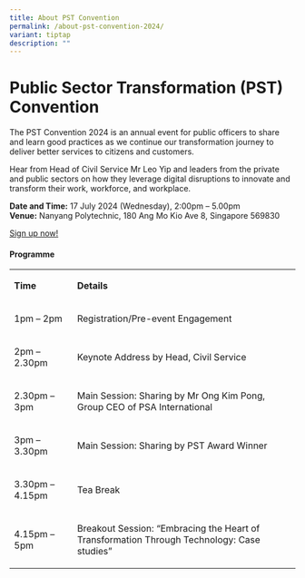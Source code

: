 ```yaml
---
title: About PST Convention
permalink: /about-pst-convention-2024/
variant: tiptap
description: ""
---
```

<h1>Public Sector Transformation (PST) Convention</h1>
<p>The PST Convention 2024 is an annual event for public officers to share
and learn good practices as we continue our transformation journey to deliver
better services to citizens and customers.&nbsp;&nbsp;&nbsp;</p>
<p>Hear from Head of Civil Service Mr Leo Yip and leaders from the private
and public sectors on how they leverage digital disruptions to innovate
and transform their work, workforce, and workplace.</p>
<p></p>
<p><strong>Date and Time:</strong>&nbsp;17 July 2024 (Wednesday), 2:00pm
– 5.00pm
<br><strong>Venue:</strong>&nbsp;Nanyang Polytechnic, 180 Ang Mo Kio Ave 8,
Singapore 569830</p>
<p><a href="https://go.gov.sg/psw2024reg" rel="noopener noreferrer nofollow" target="_blank">Sign up now!</a>
</p>
<h4>Programme</h4>
<table style="minWidth: 50px">
<colgroup>
<col>
<col>
</colgroup>
<tbody>
<tr>
<td rowspan="1" colspan="1">
<p><strong>Time</strong>&nbsp;</p>
</td>
<td rowspan="1" colspan="1">
<p><strong>Details</strong>&nbsp;</p>
</td>
</tr>
<tr>
<td rowspan="1" colspan="1">
<p>1pm – 2pm&nbsp;&nbsp;</p>
</td>
<td rowspan="1" colspan="1">
<p>Registration/Pre-event Engagement&nbsp;</p>
</td>
</tr>
<tr>
<td rowspan="1" colspan="1">
<p>2pm – 2.30pm&nbsp;</p>
</td>
<td rowspan="1" colspan="1">
<p>Keynote Address by Head, Civil Service&nbsp;</p>
</td>
</tr>
<tr>
<td rowspan="1" colspan="1">
<p>2.30pm – 3pm&nbsp;&nbsp;</p>
</td>
<td rowspan="1" colspan="1">
<p>Main Session: Sharing by Mr Ong Kim Pong, Group CEO of PSA International</p>
</td>
</tr>
<tr>
<td rowspan="1" colspan="1">
<p>3pm – 3.30pm&nbsp;</p>
</td>
<td rowspan="1" colspan="1">
<p>Main Session: Sharing by PST Award Winner</p>
</td>
</tr>
<tr>
<td rowspan="1" colspan="1">
<p>3.30pm – 4.15pm&nbsp;</p>
</td>
<td rowspan="1" colspan="1">
<p>Tea Break&nbsp;</p>
</td>
</tr>
<tr>
<td rowspan="1" colspan="1">
<p>4.15pm – 5pm&nbsp;</p>
</td>
<td rowspan="1" colspan="1">
<p>Breakout Session: “Embracing the Heart of Transformation Through Technology:
Case studies”&nbsp;</p>
</td>
</tr>
</tbody>
</table>
<p></p>